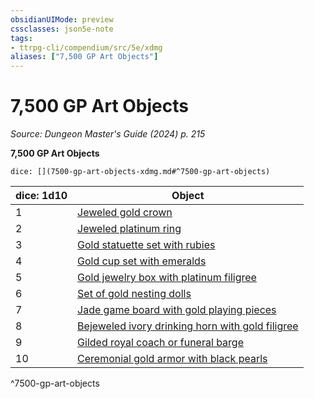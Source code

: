 ```yaml
---
obsidianUIMode: preview
cssclasses: json5e-note
tags:
- ttrpg-cli/compendium/src/5e/xdmg
aliases: ["7,500 GP Art Objects"]
---
```

# 7,500 GP Art Objects
*Source: Dungeon Master's Guide (2024) p. 215* 

**7,500 GP Art Objects**

`dice: [](7500-gp-art-objects-xdmg.md#^7500-gp-art-objects)`

| dice: 1d10 | Object |
|------------|--------|
| 1 | [Jeweled gold crown](3-Compendium/items/jeweled-gold-crown-xdmg.md) |
| 2 | [Jeweled platinum ring](3-Compendium/items/jeweled-platinum-ring-xdmg.md) |
| 3 | [Gold statuette set with rubies](3-Compendium/items/gold-statuette-set-with-rubies-xdmg.md) |
| 4 | [Gold cup set with emeralds](3-Compendium/items/gold-cup-set-with-emeralds-xdmg.md) |
| 5 | [Gold jewelry box with platinum filigree](3-Compendium/items/gold-jewelry-box-with-platinum-filigree-xdmg.md) |
| 6 | [Set of gold nesting dolls](3-Compendium/items/set-of-gold-nesting-dolls-xdmg.md) |
| 7 | [Jade game board with gold playing pieces](3-Compendium/items/jade-game-board-with-gold-playing-pieces-xdmg.md) |
| 8 | [Bejeweled ivory drinking horn with gold filigree](3-Compendium/items/bejeweled-ivory-drinking-horn-with-gold-filigree-xdmg.md) |
| 9 | [Gilded royal coach or funeral barge](3-Compendium/items/gilded-royal-coach-or-funeral-barge-xdmg.md) |
| 10 | [Ceremonial gold armor with black pearls](3-Compendium/items/ceremonial-gold-armor-with-black-pearls-xdmg.md) |
^7500-gp-art-objects